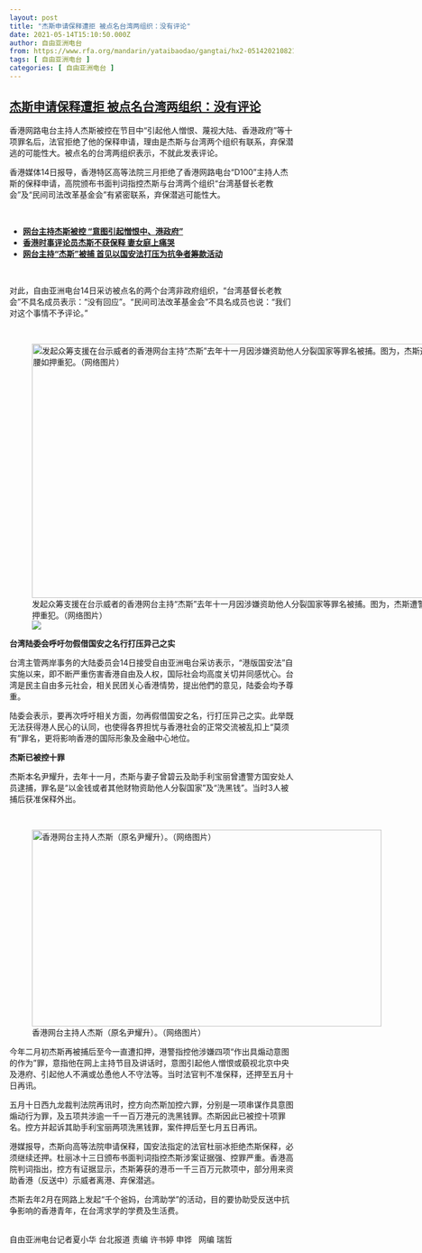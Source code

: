 ```yaml
---
layout: post
title: "杰斯申请保释遭拒 被点名台湾两组织：没有评论"
date: 2021-05-14T15:10:50.000Z
author: 自由亚洲电台
from: https://www.rfa.org/mandarin/yataibaodao/gangtai/hx2-05142021082153.html
tags: [ 自由亚洲电台 ]
categories: [ 自由亚洲电台 ]
---
```

<!--1621005050000-->
[杰斯申请保释遭拒 被点名台湾两组织：没有评论](https://www.rfa.org/mandarin/yataibaodao/gangtai/hx2-05142021082153.html)
------

<div>
<p>香港网路电台主持人杰斯被控在节目中“引起他人憎恨、蔑视大陆、香港政府”等十项罪名后，法官拒绝了他的保释申请，理由是杰斯与台湾两个组织有联系，弃保潜逃的可能性大。被点名的台湾两组织表示，不就此发表评论。</p><p>香港媒体14日报导，香港特区高等法院三月拒绝了香港网路电台“D100”主持人杰斯的保释申请，高院颁布书面判词指控杰斯与台湾两个组织“台湾基督长老教会”及“民间司法改革基金会”有紧密联系，弃保潜逃可能性大。</p><p><br/></p><ul><li><a href="https://www.rfa.org/mandarin/Xinwen/wul0208a-02082021003826.html"><strong>网台主持杰斯被控 “意图引起憎恨中、港政府”</strong></a></li><li><a href="https://www.rfa.org/mandarin/Xinwen/wul0210c-02102021043657.html"><strong>香港时事评论员杰斯不获保释 妻女庭上痛哭</strong></a></li><li><a href="https://www.rfa.org/mandarin/yataibaodao/gangtai/gf2-11232020074210.html"><strong>网台主持“杰斯”被捕 首见以国安法打压为抗争者筹款活动</strong></a></li></ul><p><br/></p><p>对此，自由亚洲电台14日采访被点名的两个台湾非政府组织，“台湾基督长老教会”不具名成员表示：“没有回应”。“民间司法改革基金会”不具名成员也说：“我们对这个事情不予评论。”</p><p><br/></p><p><figure class="image-richtext image-inline captioned" style="width:802px;"><img alt="发起众筹支援在台示威者的香港网台主持“杰斯”去年十一月因涉嫌资助他人分裂国家等罪名被捕。图为，杰斯遭警铁链锁手缠腰如押重犯。（网络图片）" height="451" src="https://www.rfa.org/mandarin/yataibaodao/gangtai/hx2-05142021082153.html/2.jpg/@@images/0e921269-9b6e-483c-bb34-a2e9f2b2470b.jpeg" title="2.jpg" width="802"/><figcaption class="image-caption">发起众筹支援在台示威者的香港网台主持“杰斯”去年十一月因涉嫌资助他人分裂国家等罪名被捕。图为，杰斯遭警铁链锁手缠腰如押重犯。（网络图片）</figcaption><small></small><div id="zoomattribute"><a data-caption="发起众筹支援在台示威者的香港网台主持“杰斯”去年十一月因涉嫌资助他人分裂国家等罪名被捕。图为，杰斯遭警铁链锁手缠腰如押重犯。（网络图片）" data-fancybox="" href="https://www.rfa.org/mandarin/yataibaodao/gangtai/hx2-05142021082153.html/2.jpg" id="single_image" title="发起众筹支援在台示威者的香港网台主持“杰斯”去年十一月因涉嫌资助他人分裂国家等罪名被捕。图为，杰斯遭警铁链锁手缠腰如押重犯。（网络图片）"><img src="/++plone++rfa-resources/img/icon-zoom.png"/></a></div></figure></p><p><strong>台湾陆委会呼吁勿假借国安之名行打压异己之实</strong></p><p>台湾主管两岸事务的大陆委员会14日接受自由亚洲电台采访表示，“港版国安法”自实施以来，即不断严重伤害香港自由及人权，国际社会均高度关切并同感忧心。台湾是民主自由多元社会，相关民团关心香港情势，提出他們的意见，陆委会均予尊重。</p><p>陆委会表示，要再次呼吁相关方面，勿再假借国安之名，行打压异己之实。此举既无法获得港人民心的认同，也使得各界担忧与香港社会的正常交流被乱扣上“莫须有”罪名，更将影响香港的国际形象及金融中心地位。<br/><strong></strong></p><p><strong>杰斯已被控十罪</strong></p><p>杰斯本名尹耀升，去年十一月，杰斯与妻子曾碧云及助手利宝丽曾遭警方国安处人员逮捕，罪名是“以金钱或者其他财物资助他人分裂国家”及“洗黑钱”。当时3人被捕后获准保释外出。</p><p><br/></p><p><figure class="image-richtext image-inline captioned" style="width:620px;"><img alt="香港网台主持人杰斯（原名尹耀升）。（网络图片）" height="349" src="https://www.rfa.org/mandarin/yataibaodao/gangtai/hx2-05142021082153.html/3.jpg/@@images/8461fd4b-5452-4217-9013-7477ab4d6375.jpeg" title="3.jpg" width="620"/><figcaption class="image-caption">香港网台主持人杰斯（原名尹耀升）。（网络图片）</figcaption><small></small></figure></p><p>今年二月初杰斯再被捕后至今一直遭扣押，港警指控他涉嫌四项“作出具煽动意图的作为”罪，意指他在网上主持节目及讲话时，意图引起他人憎恨或藐视北京中央及港府、引起他人不满或怂恿他人不守法等。当时法官判不准保释，还押至五月十日再讯。</p><p>五月十日西九龙裁判法院再讯时，控方向杰斯加控六罪，分别是一项串谋作具意图煽动行为罪，及五项共涉逾一千一百万港元的洗黑钱罪。杰斯因此已被控十项罪名。控方并起诉其助手利宝丽两项洗黑钱罪，案件押后至七月五日再讯。</p><p>港媒报导，杰斯向高等法院申请保释，国安法指定的法官杜丽冰拒绝杰斯保释，必须继续还押。杜丽冰十三日颁布书面判词指控杰斯涉案证据强、控罪严重。香港高院判词指出，控方有证据显示，杰斯筹获的港币一千三百万元款项中，部分用来资助香港（反送中）示威者离港、弃保潜逃。</p><p>杰斯去年2月在网路上发起“千个爸妈，台湾助学”的活动，目的要协助受反送中抗争影响的香港青年，在台湾求学的学费及生活费。</p><p><br/>自由亚洲电台记者夏小华 台北报道 责编 许书婷 申铧   网编 瑞哲</p>
</div>

